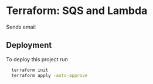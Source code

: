 
# Terraform: SQS and Lambda

Sends email



## Deployment

To deploy this project run

```bash
  terraform init
  terraform apply -auto-approve
```
